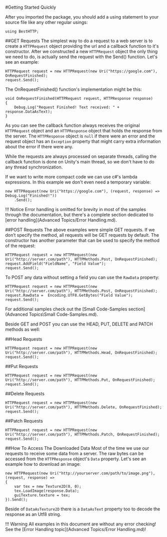 #Getting Started Quickly

After you imported the package, you should add a using statement to your source file like any other regular usings:

```	
using BestHTTP;
```

##GET Requests
The simplest way to do a request to a web server is to create a `HTTPRequest` object providing the url and a callback function to it's constructor. After we constructed a new `HTTPRequest` object the only thing we need to do, is actually send the request with the Send() function. Let's see an example:

```language-csharp
HTTPRequest request = new HTTPRequest(new Uri("https://google.com"), OnRequestFinished);
request.Send();
```

The OnRequestFinished() function's implementation might be this:

```language-csharp
void OnRequestFinished(HTTPRequest request, HTTPResponse response)
{
	Debug.Log("Request Finished! Text received: " + response.DataAsText);
}
```

As you can see the callback function always receives the original `HTTPRequest` object and an `HTTPResponse` object that holds the response from the server. The `HTTPResponse` object is `null` if there were an error and the request object has an `Exception` property that might carry extra information about the error if there were any.

While the requests are always processed on separate threads, calling the callback function is done on Unity's main thread, so we don't have to do any thread synchronization.

If we want to write more compact code we can use c#'s lambda expressions. In this example we don't even need a temporary variable:

```language-csharp
new HTTPRequest(new Uri("https://google.com"), (request, response) => Debug.Log("Finished!"))
	.Send();
```

!!! Notice
	Error handling is omitted for brevity in most of the samples through the documentation, but there's a complete section dedicated to [error handling](Advanced Topics/Error Handling.md).

##POST Requests
The above examples were simple GET requests. If we don’t specify the method, all requests will be GET requests by default. The constructor has another parameter that can be used to specify the method of the request:

```language-csharp
HTTPRequest request = new HTTPRequest(new Uri("http://server.com/path"), HTTPMethods.Post, OnRequestFinished);
request.AddField("FieldName", "Field Value");
request.Send();
```

To POST any data without setting a field you can use the `RawData` property:

```language-csharp
HTTPRequest request = new HTTPRequest(new Uri("http://server.com/path"), HTTPMethods.Post, OnRequestFinished);
request.RawData =  Encoding.UTF8.GetBytes("Field Value");
request.Send();
```

For additional samples check out the [Small Code-Samples section](Advanced Topics\Small Code-Samples.md).

Beside GET and POST you can use the HEAD, PUT, DELETE and PATCH methods as well:

##Head Requests

```language-csharp
HTTPRequest request = new HTTPRequest(new Uri("http://server.com/path"), HTTPMethods.Head, OnRequestFinished);
request.Send();
```

##Put Requests

```language-csharp
HTTPRequest request = new HTTPRequest(new Uri("http://server.com/path"), HTTPMethods.Put, OnRequestFinished);
request.Send();
```
##Delete Requests

```language-csharp
HTTPRequest request = new HTTPRequest(new Uri("http://server.com/path"), HTTPMethods.Delete, OnRequestFinished);
request.Send();
```

##Patch Requests

```language-csharp
HTTPRequest request = new HTTPRequest(new Uri("http://server.com/path"), HTTPMethods.Patch, OnRequestFinished);
request.Send();
```

##How To Access The Downloaded Data
Most of the time we use our requests to receive some data from a server. The raw bytes can be accessed from the `HTTPResponse` object's `Data` property. Let's see an example how to download an image:

```language-csharp
new HTTPRequest(new Uri("http://yourserver.com/path/to/image.png"), (request, response) =>
{
	var tex = new Texture2D(0, 0);
	tex.LoadImage(response.Data);
	guiTexture.texture = tex;
}).Send();
```

Beside of `DataAsTexture2D` there is a `DataAsText` property too to decode the response as an Utf8 string.

!!! Warning
	All examples in this document are without any error checking! See the [Error Handling topic](Advanced Topics/Error Handling.md)!
